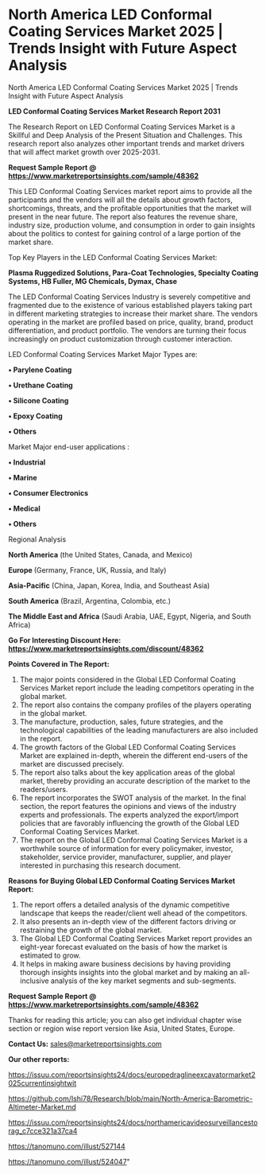 # North America LED Conformal Coating Services Market 2025 | Trends Insight with Future Aspect Analysis
North America LED Conformal Coating Services Market 2025 | Trends Insight with Future Aspect Analysis

<strong>LED Conformal Coating Services Market Research Report 2031</strong>

The Research Report on LED Conformal Coating Services Market is a Skillful and Deep Analysis of the Present Situation and Challenges. This research report also analyzes other important trends and market drivers that will affect market growth over 2025-2031.

<strong>Request Sample Report @ <a href=https://www.marketreportsinsights.com/sample/48362>https://www.marketreportsinsights.com/sample/48362</a></strong>

This LED Conformal Coating Services market report aims to provide all the participants and the vendors will all the details about growth factors, shortcomings, threats, and the profitable opportunities that the market will present in the near future. The report also features the revenue share, industry size, production volume, and consumption in order to gain insights about the politics to contest for gaining control of a large portion of the market share.

Top Key Players in the LED Conformal Coating Services Market:

<strong>Plasma Ruggedized Solutions, Para-Coat Technologies, Specialty Coating Systems, HB Fuller, MG Chemicals, Dymax, Chase</strong>

The LED Conformal Coating Services Industry is severely competitive and fragmented due to the existence of various established players taking part in different marketing strategies to increase their market share. The vendors operating in the market are profiled based on price, quality, brand, product differentiation, and product portfolio. The vendors are turning their focus increasingly on product customization through customer interaction.

LED Conformal Coating Services Market Major Types are:

<strong>•  Parylene Coating

•  Urethane Coating

•  Silicone Coating

•  Epoxy Coating

•  Others</strong>

Market Major end-user applications :

<strong>•  Industrial

•  Marine

•  Consumer Electronics

•  Medical

•  Others</strong>

Regional Analysis

</u><strong><b>North America</b></strong> (the United States, Canada, and Mexico)

<strong><b>Europe </b></strong>(Germany, France, UK, Russia, and Italy)

<strong><b>Asia-Pacific</b></strong> (China, Japan, Korea, India, and Southeast Asia)

<strong><b>South America</b></strong> (Brazil, Argentina, Colombia, etc.)

<strong><b>The Middle East and Africa</b></strong> (Saudi Arabia, UAE, Egypt, Nigeria, and South Africa)

<strong>Go For Interesting Discount Here: <a href=https://www.marketreportsinsights.com/discount/48362>https://www.marketreportsinsights.com/discount/48362</a></strong>

<strong>Points Covered in The Report:</strong>
<ol>
  <li>The major points considered in the Global LED Conformal Coating Services Market report include the leading competitors operating in the global market.</li>
  <li>The report also contains the company profiles of the players operating in the global market.</li>
  <li>The manufacture, production, sales, future strategies, and the technological capabilities of the leading manufacturers are also included in the report.</li>
  <li>The growth factors of the Global LED Conformal Coating Services Market are explained in-depth, wherein the different end-users of the market are discussed precisely.</li>
  <li>The report also talks about the key application areas of the global market, thereby providing an accurate description of the market to the readers/users.</li>
  <li>The report incorporates the SWOT analysis of the market. In the final section, the report features the opinions and views of the industry experts and professionals. The experts analyzed the export/import policies that are favorably influencing the growth of the Global LED Conformal Coating Services Market.</li>
  <li>The report on the Global LED Conformal Coating Services Market is a worthwhile source of information for every policymaker, investor, stakeholder, service provider, manufacturer, supplier, and player interested in purchasing this research document.</li>
</ol>
<strong>Reasons for Buying Global LED Conformal Coating Services Market Report:</strong>

<ol>
  <li>The report offers a detailed analysis of the dynamic competitive landscape that keeps the reader/client well ahead of the competitors.</li>
  <li>It also presents an in-depth view of the different factors driving or restraining the growth of the global market.</li>
  <li>The Global LED Conformal Coating Services Market report provides an eight-year forecast evaluated on the basis of how the market is estimated to grow.</li>
  <li>It helps in making aware business decisions by having providing thorough insights insights into the global market and by making an all-inclusive analysis of the key market segments and sub-segments.</li>
</ol>
<strong>Request Sample Report @ <a href=https://www.marketreportsinsights.com/sample/48362>https://www.marketreportsinsights.com/sample/48362</a></strong>


Thanks for reading this article; you can also get individual chapter wise section or region wise report version like Asia, United States, Europe.

<strong>Contact Us:</strong>
sales@marketreportsinsights.com

<strong>Our other reports:</strong>

<a href=https://issuu.com/reportsinsights24/docs/europedraglineexcavatormarket2025currentinsightwit>https://issuu.com/reportsinsights24/docs/europedraglineexcavatormarket2025currentinsightwit</a>

<a href=https://github.com/Ishi78/Research/blob/main/North-America-Barometric-Altimeter-Market.md>https://github.com/Ishi78/Research/blob/main/North-America-Barometric-Altimeter-Market.md</a>

<a href=https://issuu.com/reportsinsights24/docs/northamericavideosurveillancestorag_c7cce321a37ca4>https://issuu.com/reportsinsights24/docs/northamericavideosurveillancestorag_c7cce321a37ca4</a>

<a href=https://tanomuno.com/illust/527144>https://tanomuno.com/illust/527144</a>

<a href=https://tanomuno.com/illust/524047>https://tanomuno.com/illust/524047</a>"
